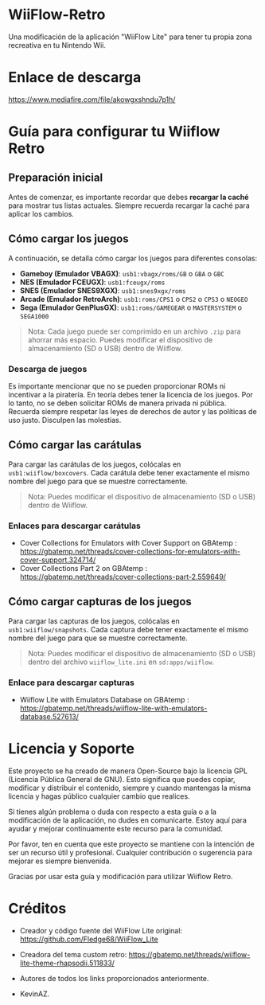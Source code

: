 # WiiFlow-Retro
Una modificación de la aplicación "WiiFlow Lite" para tener tu propia zona recreativa en tu Nintendo Wii.

# Enlace de descarga

https://www.mediafire.com/file/akowgxshndu7p1h/

# Guía para configurar tu Wiiflow Retro

## Preparación inicial

Antes de comenzar, es importante recordar que debes **recargar la caché** para mostrar tus listas actuales. Siempre recuerda recargar la caché para aplicar los cambios.

## Cómo cargar los juegos

A continuación, se detalla cómo cargar los juegos para diferentes consolas:

- **Gameboy (Emulador VBAGX)**: `usb1:vbagx/roms/GB` o `GBA` o `GBC`
- **NES (Emulador FCEUGX)**: `usb1:fceugx/roms`
- **SNES (Emulador SNES9XGX)**: `usb1:snes9xgx/roms`
- **Arcade (Emulador RetroArch)**: `usb1:roms/CPS1` o `CPS2` o `CPS3` o `NEOGEO`
- **Sega (Emulador GenPlusGX)**: `usb1:roms/GAMEGEAR` o `MASTERSYSTEM` o `SEGA1000`

> Nota: Cada juego puede ser comprimido en un archivo `.zip` para ahorrar más espacio. Puedes modificar el dispositivo de almacenamiento (SD o USB) dentro de Wiiflow.

### Descarga de juegos

Es importante mencionar que no se pueden proporcionar ROMs ni incentivar a la piratería. En teoría debes tener la licencia de los juegos. Por lo tanto, no se deben solicitar ROMs de manera privada ni pública. Recuerda siempre respetar las leyes de derechos de autor y las políticas de uso justo. Disculpen las molestias.

## Cómo cargar las carátulas

Para cargar las carátulas de los juegos, colócalas en `usb1:wiiflow/boxcovers`. Cada carátula debe tener exactamente el mismo nombre del juego para que se muestre correctamente.

> Nota: Puedes modificar el dispositivo de almacenamiento (SD o USB) dentro de Wiiflow.

### Enlaces para descargar carátulas

- Cover Collections for Emulators with Cover Support on GBAtemp : https://gbatemp.net/threads/cover-collections-for-emulators-with-cover-support.324714/
- Cover Collections Part 2 on GBAtemp : https://gbatemp.net/threads/cover-collections-part-2.559649/

## Cómo cargar capturas de los juegos

Para cargar las capturas de los juegos, colócalas en `usb1:wiiflow/snapshots`. Cada captura debe tener exactamente el mismo nombre del juego para que se muestre correctamente.

> Nota: Puedes modificar el dispositivo de almacenamiento (SD o USB) dentro del archivo `wiiflow_lite.ini` en `sd:apps/wiiflow`.

### Enlace para descargar capturas

- Wiiflow Lite with Emulators Database on GBAtemp : https://gbatemp.net/threads/wiiflow-lite-with-emulators-database.527613/

# Licencia y Soporte

Este proyecto se ha creado de manera Open-Source bajo la licencia GPL (Licencia Pública General de GNU). Esto significa que puedes copiar, modificar y distribuir el contenido, siempre y cuando mantengas la misma licencia y hagas público cualquier cambio que realices.

Si tienes algún problema o duda con respecto a esta guía o a la modificación de la aplicación, no dudes en comunicarte. Estoy aquí para ayudar y mejorar continuamente este recurso para la comunidad.

Por favor, ten en cuenta que este proyecto se mantiene con la intención de ser un recurso útil y profesional. Cualquier contribución o sugerencia para mejorar es siempre bienvenida.

Gracias por usar esta guía y modificación para utilizar Wiiflow Retro.

# Créditos

- Creador y código fuente del WiiFlow Lite original: https://github.com/Fledge68/WiiFlow_Lite

- Creadora del tema custom retro: https://gbatemp.net/threads/wiiflow-lite-theme-rhapsodii.511833/

- Autores de todos los links proporcionados anteriormente.

- KevinAZ.
